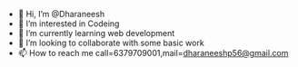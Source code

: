- 👋 Hi, I’m @Dharaneesh
- 👀 I’m interested in Codeing
- 🌱 I’m currently learning  web development
- 💞️ I’m looking to collaborate with some basic work
- 📫 How to reach me call=6379709001,mail=dharaneeshp56@gmail.com

<!---
Dharaneeshponnuvel/Dharaneeshponnuvel is a ✨ special ✨ repository because its `README.md` (this file) appears on your GitHub profile.
You can click the Preview link to take a look at your changes.
--->
